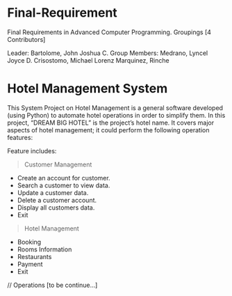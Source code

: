 # Final-Requirement
Final Requirements in Advanced Computer Programming. Groupings [4 Contributors]

Leader:
  Bartolome, John Joshua C.
Group Members:
  Medrano, Lyncel Joyce D.
  Crisostomo, Michael Lorenz
  Marquinez, Rinche
  
# Hotel Management System

This System Project on Hotel Management is a general software developed (using Python) to automate hotel operations in order to simplify them. In this project, “DREAM BIG HOTEL” is the project’s hotel name. It covers major aspects of hotel management; it could perform the following operation features:

Feature includes:
> Customer Management
  - Create an account for customer.
  - Search a customer to view data.
  - Update a customer data.
  - Delete a customer account.
  - Display all customers data.
  - Exit

> Hotel Management
  - Booking
  - Rooms Information
  - Restaurants
  - Payment
  - Exit

// Operations [to be continue...]
